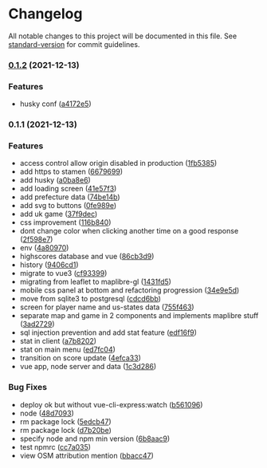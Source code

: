 # Changelog

All notable changes to this project will be documented in this file. See [standard-version](https://github.com/conventional-changelog/standard-version) for commit guidelines.

### [0.1.2](https://github.com/superrache/dept-quiz/compare/v0.1.1...v0.1.2) (2021-12-13)


### Features

* husky conf ([a4172e5](https://github.com/superrache/dept-quiz/commit/a4172e5d8119dbc86dd4f0d4c88a73bce60d1cf4))

### 0.1.1 (2021-12-13)


### Features

* access control allow origin disabled in production ([1fb5385](https://github.com/superrache/dept-quiz/commit/1fb5385bd31cc02756fab643a81968f7e378f382))
* add https to stamen ([6679699](https://github.com/superrache/dept-quiz/commit/66796990811d29fa66524893bed04664bbebbfcb))
* add husky ([a0ba8e6](https://github.com/superrache/dept-quiz/commit/a0ba8e6a54a36c4faa087658394ac33bcb97a954))
* add loading screen ([41e57f3](https://github.com/superrache/dept-quiz/commit/41e57f3519763956d69626424dc479c331f95fe6))
* add prefecture data ([74be14b](https://github.com/superrache/dept-quiz/commit/74be14b50179cb76a5995933fe3240f2b8fc9e43))
* add svg to buttons ([0fe989e](https://github.com/superrache/dept-quiz/commit/0fe989eaa00484f9fbdb85c69e2718950da59164))
* add uk game ([37f9dec](https://github.com/superrache/dept-quiz/commit/37f9decf238dacec402fa2928ee886bc4bb2cdd8))
* css improvement ([116b840](https://github.com/superrache/dept-quiz/commit/116b840669e07ceab50bbaac5e29890f824b9508))
* dont change color when clicking another time on a good response ([2f598e7](https://github.com/superrache/dept-quiz/commit/2f598e765ea6aadc5e1a6771818b0eb993f0edad))
* env ([4a80970](https://github.com/superrache/dept-quiz/commit/4a80970043385514c6d003aa2e13c6d8230c9a4d))
* highscores database and vue ([86cb3d9](https://github.com/superrache/dept-quiz/commit/86cb3d9abce0f6bed714af682c8fd0a6f5795b40))
* history ([9406cd1](https://github.com/superrache/dept-quiz/commit/9406cd15fad9db08417662d03016d943549192a2))
* migrate to vue3 ([cf93399](https://github.com/superrache/dept-quiz/commit/cf93399e2b44819d11dbcd727913bd77dc13c3a9))
* migrating from leaflet to maplibre-gl ([1431fd5](https://github.com/superrache/dept-quiz/commit/1431fd5ade89c49602e2e14e5eeafe5fc293c6a2))
* mobile css panel at bottom and refactoring progression ([34e9e5d](https://github.com/superrache/dept-quiz/commit/34e9e5d84ab0a8ab8ecd0c97357682f9de5c4a35))
* move from sqlite3 to postgresql ([cdcd6bb](https://github.com/superrache/dept-quiz/commit/cdcd6bbdd7154521ddd4ae581c993a90f8e059a5))
* screen for player name and us-states data ([755f463](https://github.com/superrache/dept-quiz/commit/755f463fbd01afd52c9334b608c8af7ab0d17c3c))
* separate map and game in 2 components and implements maplibre stuff ([3ad2729](https://github.com/superrache/dept-quiz/commit/3ad27291e0af83ce3a2a4c33f73779553a7dd157))
* sql injection prevention and add stat feature ([edf16f9](https://github.com/superrache/dept-quiz/commit/edf16f92d93d020777e6e7610b05bfc496d924fe))
* stat in client ([a7b8202](https://github.com/superrache/dept-quiz/commit/a7b8202acabe8bbdc0ee746a404caa7faff6293e))
* stat on main menu ([ed7fc04](https://github.com/superrache/dept-quiz/commit/ed7fc04f37c5837f58147295c15ef2a0299d30e1))
* transition on score update ([4efca33](https://github.com/superrache/dept-quiz/commit/4efca33ae1a8fb4e956ecd1f0d4dc7729f774e65))
* vue app, node server and data ([1c3d286](https://github.com/superrache/dept-quiz/commit/1c3d2869d89e46f722be382a8665d7d345106ccb))


### Bug Fixes

* deploy ok but without vue-cli-express:watch ([b561096](https://github.com/superrache/dept-quiz/commit/b56109689a2204f52da2dda211372d2f8d81b739))
* node ([48d7093](https://github.com/superrache/dept-quiz/commit/48d70938f17d20bff1e3cbe1a29a171a1e24cc49))
* rm package lock ([5edcb47](https://github.com/superrache/dept-quiz/commit/5edcb4777a837aabab576516679e4948680e4cc8))
* rm package lock ([d7b20be](https://github.com/superrache/dept-quiz/commit/d7b20be48c77f3f29f45cf4037e971e57dbbca09))
* specify node and npm min version ([6b8aac9](https://github.com/superrache/dept-quiz/commit/6b8aac918fdfb7db93ce404c49a2973f8c64ca1f))
* test npmrc ([cc7a035](https://github.com/superrache/dept-quiz/commit/cc7a035a6b4b392939cdf0f11a4aa6ac95f72b82))
* view OSM attribution mention ([bbacc47](https://github.com/superrache/dept-quiz/commit/bbacc473144e251cd8740e58daf1c6cdf46c6894))
